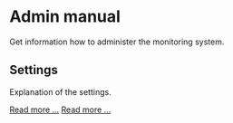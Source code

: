 Admin manual
============

Get information how to administer the monitoring system.

## Settings

Explanation of the settings.

[Read more ...](https://github.com/ContaoMonitoring/documentation/blob/master/manual/admin/settings)
[Read more ...](settings)
